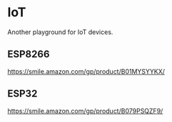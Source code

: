 # IoT

Another playground for IoT devices.

## ESP8266

https://smile.amazon.com/gp/product/B01MYSYYKX/

## ESP32

https://smile.amazon.com/gp/product/B079PSQZF9/

